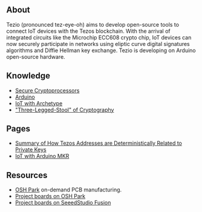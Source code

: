 ## About

Tezio (pronounced tez-eye-oh) aims to develop open-source tools to connect IoT devices with the Tezos blockchain. With the arrival of integrated circuits like the Microchip ECC608 crypto chip, IoT devices can now securely participate in networks using eliptic curve digital signatures algorithms and Diffie Hellman key exchange. Tezio is developing on Arduino open-source hardware. 

## Knowledge

* [Secure Cryptoprocessors](https://en.wikipedia.org/wiki/Secure_cryptoprocessor)
* [Arduino](https://arduino.cc)
* [IoT with Archetype](https://docs.archetype-lang.org/contract-library/iot/switch)
* ["Three-Legged-Stool" of Cryptography](https://ww1.microchip.com/downloads/en/DeviceDoc/Atmel-8972-CryptoAuth-3-Legged-Stool-Article.pdf)

## Pages

* [Summary of How Tezos Addresses are Deterministically Related to Private Keys](tezos_crypto_intro.md)
* [IoT with Arduino MKR](arduino_iot.md)

## Resources
* [OSH Park](https://oshpark.com/) on-demand PCB manufacturing.
* [Project boards on OSH Park](https://oshpark.com/profiles/AetherBot)
* [Project boards on SeeedStudio Fusion](https://www.seeedstudio.com/Langstroth-Bee-Hive-Deep-Frame-Foundation-g-1102593)
